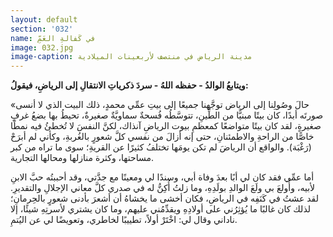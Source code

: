 ```yaml
---
layout: default
section: '032'
name: في كَفالةِ العَمِّ
image: 032.jpg
image-caption: مدينة الرياض في منتصف لأربعينات الميلادية
---
```


**ويتابعُ الوالدُ - حفظه اللهُ - سردَ ذكرياتِ الانتقالِ إلى الرياضِ، فيقولُ:**

«حالَ وصُولِنا إلى الرياض توجَّهنا جميعًا إلى بيتِ عمِّي محمدٍ، ذلك البيت الذي لا أنسى صورتَه أبدًا، كان بيتًا مبنيًّا من الطِّينِ، تتوسَّطُه فُسحةٌ سماويَّةٌ صغيرةٌ، تحيطُ بها بضعُ غرفٍ صغيرةٍ، لقد كان بيتًا متواضعًا كمعظمِ بيوت الرياضِ آنذاك، لكنَّ النفسَ لا تُخطئُ فيه نمطًا خاصًّا من الراحةِ والاطمئنانِ، حتى إنه أزالَ من نفسي كلَّ شعورٍ بالغُربةِ، وكأني لم أبرَحْ (رَغْبَة). والواقع أن الرياضَ لم تكن يومَها تختلفُ كثيرًا عن القريةِ؛ سوى ما تراه من كبر مساحتها، وكثرة منازلها ومحالها التجارية.

أما عمِّي فقد كان لي أبًا بعدَ وفاة أبي، وسندًا لي ومعينًا مع جدَّتي، وقد أحببتُه حبَّ الابنِ لأبيه، وأُولعَ بي ولَعَ الوالدِ بولَدِهِ، وما زلتُ أُكِنُّ له في صدري كلَّ معاني الإجلالِ والتقديرِ. لقد عشتُ في كَنَفِه في الرياضِ، فكان أخشى ما يخشاهُ أن أشعرَ بأدنى شعورٍ بالحِرمانِ؛ لذلك كان غالبًا ما يُؤثِرُني على أولادِهِ ويقدِّمُني عليهم، وما كان يشتري لأسرتِهِ شيئًا، إلا ناداني وقال لي: اخْتَرْ أولاً، تطييبًا لخاطري، وتعويضًا لي عن اليُتمِ.
